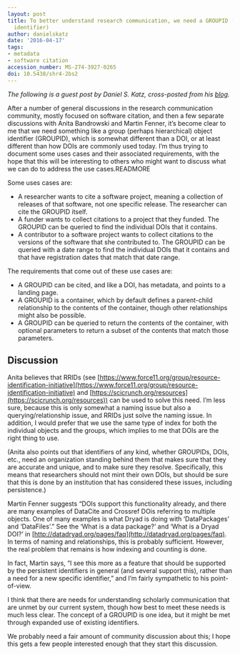 ```yaml
---
layout: post
title: To better understand research communication, we need a GROUPID (group object
  identifier)
author: danielskatz
date: '2016-04-17'
tags:
- metadata
- software citation
accession_number: MS-274-3927-0265
doi: 10.5438/shr4-2bs2
---
```

*The following is a guest post by Daniel S. Katz, cross-posted from his [blog](https://danielskatzblog.wordpress.com/2016/04/17/to-better-understand-research-communication-we-need-a-groid-group-object-identifier/).*

After a number of general discussions in the research communication community, mostly focused on software citation, and then a few separate discussions with Anita Bandrowski and Martin Fenner, it’s become clear to me that we need something like a group (perhaps hierarchical) object identifier (GROUPID), which is somewhat different than a DOI, or at least different than how DOIs are commonly used today. I’m thus trying to document some uses cases and their associated requirements, with the hope that this will be interesting to others who might want to discuss what we can do to address the use cases.READMORE

Some uses cases are:

* A researcher wants to cite a software project, meaning a collection of releases of that software, not one specific release. The researcher can cite the GROUPID itself.
* A funder wants to collect citations to a project that they funded. The GROUPID can be queried to find the individual DOIs that it contains.
* A contributor to a software project wants to collect citations to the versions of the software that she contributed to. The GROUPID can be queried with a date range to find the individual DOIs that it contains and that have registration dates that match that date range.

The requirements that come out of these use cases are:

* A GROUPID can be cited, and like a DOI, has metadata, and points to a landing page.
* A GROUPID is a container, which by default defines a parent-child relationship to the
  contents of the container, though other relationships might also be possible.
* A GROUPID can be queried to return the contents of the container, with optional
  parameters to return a subset of the contents that match those parameters.

## Discussion

Anita believes that RRIDs (see [https://www.force11.org/group/resource-identification-initiative](https://www.force11.org/group/resource-identification-initiative) and [https://scicrunch.org/resources](https://scicrunch.org/resources)) can be used to solve this need. I’m less sure, because this is only somewhat a naming issue but also a querying/relationship issue, and RRIDs just solve the naming issue. In addition, I would prefer that we use the same type of index for both the individual objects and the groups, which implies to me that DOIs are the right thing to use.

(Anita also points out that identifiers of any kind, whether GROUPIDs, DOIs, etc., need an organization standing behind them that makes sure that they are accurate and unique, and to make sure they resolve. Specifically, this means that researchers should not mint their own DOIs, but should be sure that this is done by an institution that has considered these issues, including persistence.)

Martin Fenner suggests “DOIs support this functionality already, and there are many examples of DataCite and Crossref DOis referring to multiple objects. One of many examples is what Dryad is doing with ‘DataPackages’ and ‘DataFiles’.” See the ‘What is a data package?’ and ‘What is a Dryad DOI?’ in [http://datadryad.org/pages/faq](http://datadryad.org/pages/faq). In terms of naming and relationships, this is probably sufficient. However, the real problem that remains is how indexing and counting is done.

In fact, Martin says, “I see this more as a feature that should be supported by the persistent identifiers in general (and several support this), rather than a need for a new specific identifier,” and I’m fairly sympathetic to his point-of-view.

I think that there are needs for understanding scholarly communication that are unmet by our current system, though how best to meet these needs is much less clear.  The concept of a GROUPID is one idea, but it might be met through expanded use of existing identifiers.

We probably need a fair amount of community discussion about this; I hope this gets a few people interested enough that they start this discussion.
